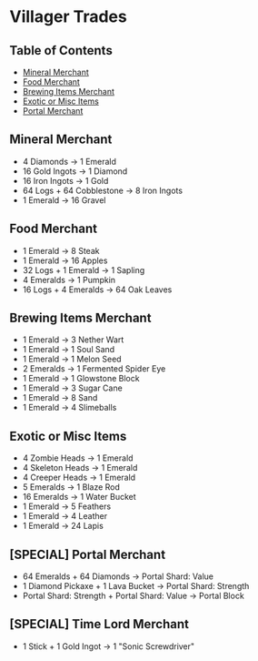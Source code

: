 # Villager Trades

## Table of Contents

- [Mineral Merchant](https://github.com/ChewCraft/Cubed/blob/master/VillagerTrades.md#mineral-merchant)
- [Food Merchant](https://github.com/ChewCraft/Cubed/blob/master/VillagerTrades.md#food-merchant)
- [Brewing Items Merchant](https://github.com/ChewCraft/Cubed/blob/master/VillagerTrades.md#brewing-items-merchant)
- [Exotic or Misc Items](https://github.com/ChewCraft/Cubed/blob/master/VillagerTrades.md#exotic-or-misc-items)
- [Portal Merchant](http://github.com/ChewCraft/Cubed/blob/master/VillagerTrades.md#portal-merchant)

## Mineral Merchant
- 4 Diamonds -> 1 Emerald
- 16 Gold Ingots -> 1 Diamond
- 16 Iron Ingots -> 1 Gold
- 64 Logs + 64 Cobblestone -> 8 Iron Ingots
- 1 Emerald -> 16 Gravel

## Food Merchant
- 1 Emerald -> 8 Steak
- 1 Emerald -> 16 Apples
- 32 Logs + 1 Emerald -> 1 Sapling
- 4 Emeralds -> 1 Pumpkin
- 16 Logs + 4 Emeralds -> 64 Oak Leaves

## Brewing Items Merchant
- 1 Emerald -> 3 Nether Wart
- 1 Emerald -> 1 Soul Sand
- 1 Emerald -> 1 Melon Seed
- 2 Emeralds -> 1 Fermented Spider Eye
- 1 Emerald -> 1 Glowstone Block
- 1 Emerald -> 3 Sugar Cane
- 1 Emerald -> 8 Sand
- 1 Emerald -> 4 Slimeballs

## Exotic or Misc Items
- 4 Zombie Heads -> 1 Emerald
- 4 Skeleton Heads -> 1 Emerald
- 4 Creeper Heads -> 1 Emerald
- 5 Emeralds -> 1 Blaze Rod
- 16 Emeralds -> 1 Water Bucket
- 1 Emerald -> 5 Feathers
- 1 Emerald -> 4 Leather
- 1 Emerald -> 24 Lapis

## [SPECIAL] Portal Merchant 
- 64 Emeralds + 64 Diamonds -> Portal Shard: Value
- 1 Diamond Pickaxe + 1 Lava Bucket -> Portal Shard: Strength
- Portal Shard: Strength + Portal Shard: Value -> Portal Block

## [SPECIAL] Time Lord Merchant
- 1 Stick + 1 Gold Ingot -> 1 "Sonic Screwdriver"
